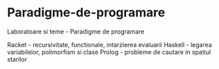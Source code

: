# Paradigme-de-programare
Laboratoare si teme - Paradigme de programare

Racket - recursivitate, functionale, intarzierea evaluarii
Haskell - legarea variabilelor, polimorfism si clase
Prolog - probleme de cautare in spatiul starilor
